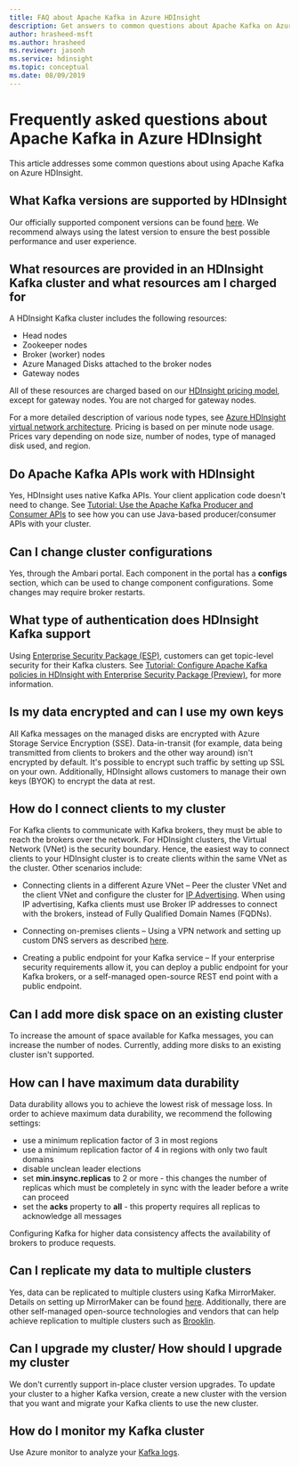 ```yaml
---
title: FAQ about Apache Kafka in Azure HDInsight
description: Get answers to common questions about Apache Kafka on Azure HDInsight, a managed Hadoop cloud service.
author: hrasheed-msft
ms.author: hrasheed
ms.reviewer: jasonh
ms.service: hdinsight
ms.topic: conceptual
ms.date: 08/09/2019
---
```

# Frequently asked questions about Apache Kafka in Azure HDInsight

This article addresses some common questions about using Apache Kafka on Azure HDInsight.

## What Kafka versions are supported by HDInsight

Our officially supported component versions can be found [here](../hdinsight-component-versioning.md#supported-hdinsight-versions). We recommend always using the latest version to ensure the best possible performance and user experience.

## What resources are provided in an HDInsight Kafka cluster and what resources am I charged for

A HDInsight Kafka cluster includes the following resources:

* Head nodes
* Zookeeper nodes
* Broker (worker) nodes 
* Azure Managed Disks attached to the broker nodes
* Gateway nodes

All of these resources are charged based on our [HDInsight pricing model](https://azure.microsoft.com/pricing/details/hdinsight/), except for gateway nodes. You are not charged for gateway nodes.

For a more detailed description of various node types, see [Azure HDInsight virtual network architecture](../hdinsight-virtual-network-architecture.md). Pricing is based on per minute node usage. Prices vary depending on node size, number of nodes, type of managed disk used, and region.

## Do Apache Kafka APIs work with HDInsight

Yes, HDInsight uses native Kafka APIs. Your client application code doesn't need to change. See [Tutorial: Use the Apache Kafka Producer and Consumer APIs](./apache-kafka-producer-consumer-api.md) to see how you can use Java-based producer/consumer APIs with your cluster.

## Can I change cluster configurations

Yes, through the Ambari portal. Each component in the portal has a **configs** section, which can be used to change component configurations. Some changes may require broker restarts.

## What type of authentication does HDInsight Kafka support

Using [Enterprise Security Package (ESP)](../domain-joined/apache-domain-joined-architecture.md), customers can get topic-level security for their Kafka clusters. See [Tutorial: Configure Apache Kafka policies in HDInsight with Enterprise Security Package (Preview)](../domain-joined/apache-domain-joined-run-kafka.md), for more information.

## Is my data encrypted and can I use my own keys

All Kafka messages on the managed disks are encrypted with Azure Storage Service Encryption (SSE). Data-in-transit (for example, data being transmitted from clients to brokers and the other way around) isn't encrypted by default. It's possible to encrypt such traffic by setting up SSL on your own. Additionally, HDInsight allows customers to manage their own keys (BYOK) to encrypt the data at rest.

## How do I connect clients to my cluster

For Kafka clients to communicate with Kafka brokers, they must be able to reach the brokers over the network. For HDInsight clusters, the Virtual Network (VNet) is the security boundary. Hence, the easiest way to connect clients to your HDInsight cluster is to create clients within the same VNet as the cluster. Other scenarios include:

* Connecting clients in a different Azure VNet – Peer the cluster VNet and the client VNet and configure the cluster for [IP Advertising](apache-kafka-connect-vpn-gateway.md#configure-kafka-for-ip-advertising). When using IP advertising, Kafka clients must use Broker IP addresses to connect with the brokers, instead of Fully Qualified Domain Names (FQDNs).

* Connecting on-premises clients – Using a VPN network and setting up custom DNS servers as described [here](../hdinsight-plan-virtual-network-deployment.md).

* Creating a public endpoint for your Kafka service – If your enterprise security requirements allow it, you can deploy a public endpoint for your Kafka brokers, or a self-managed open-source REST end point with a public endpoint.

## Can I add more disk space on an existing cluster

To increase the amount of space available for Kafka messages, you can increase the number of nodes. Currently, adding more disks to an existing cluster isn't supported.

## How can I have maximum data durability

Data durability allows you to achieve the lowest risk of message loss. In order to achieve maximum data durability, we recommend the following settings:

* use a minimum replication factor of 3 in most regions
* use a minimum replication factor of 4 in regions with only two fault domains
* disable unclean leader elections
* set **min.insync.replicas** to 2 or more - this changes the number of replicas which must be completely in sync with the leader before a write can proceed
* set the **acks** property to **all** - this property requires all replicas to acknowledge all messages

Configuring Kafka for higher data consistency affects the availability of brokers to produce requests.

## Can I replicate my data to multiple clusters

Yes, data can be replicated to multiple clusters using Kafka MirrorMaker. Details on setting up MirrorMaker can be found [here](apache-kafka-mirroring.md). Additionally, there are other self-managed open-source technologies and vendors that can help achieve replication to multiple clusters such as [Brooklin](https://github.com/linkedin/Brooklin/).

## Can I upgrade my cluster/ How should I upgrade my cluster

We don't currently support in-place cluster version upgrades. To update your cluster to a higher Kafka version, create a new cluster with the version that you want and migrate your Kafka clients to use the new cluster.

## How do I monitor my Kafka cluster

Use Azure monitor to analyze your [Kafka logs](./apache-kafka-log-analytics-operations-management.md).
